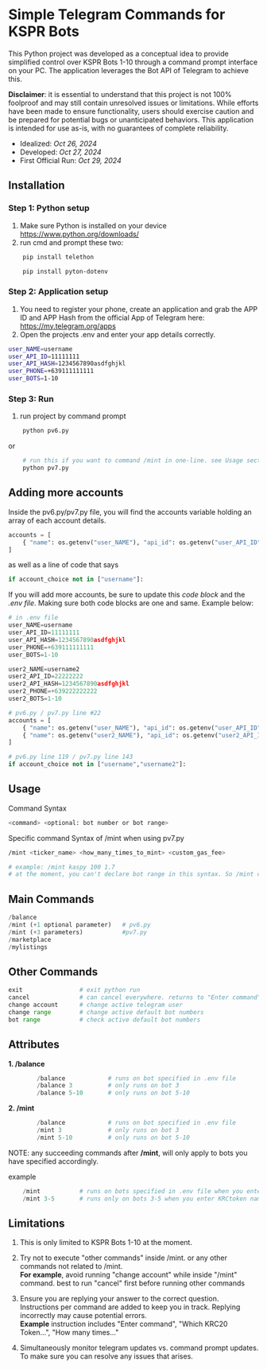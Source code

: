 # Simple Telegram Commands for KSPR Bots
This Python project was developed as a conceptual idea to provide simplified control over KSPR Bots 1-10 through a command prompt interface on your PC. The application leverages the Bot API of Telegram to achieve this.

**Disclaimer**: it is essential to understand that this project is not 100% foolproof and may still contain unresolved issues or limitations. While efforts have been made to ensure functionality, users should exercise caution and be prepared for potential bugs or unanticipated behaviors. This application is intended for use as-is, with no guarantees of complete reliability.

- Idealized: _Oct 26, 2024_
- Developed: _Oct 27, 2024_
- First Official Run: _Oct 29, 2024_


## Installation
### Step 1: Python setup
1. Make sure Python is installed on your device https://www.python.org/downloads/
2. run cmd and prompt these two:
```bash
    pip install telethon
```
```bash
    pip install pyton-dotenv
```

### Step 2: Application setup
1. You need to register your phone, create an application and grab the APP ID and APP Hash from the official App of Telegram here: https://my.telegram.org/apps
2. Open the projects .env and enter your app details correctly.
```bash
user_NAME=username
user_API_ID=11111111
user_API_HASH=1234567890asdfghjkl
user_PHONE=+639111111111
user_BOTS=1-10
```

### Step 3: Run
1. run project by command prompt
```bash
    python pv6.py
```
or
```bash
    # run this if you want to command /mint in one-line. see Usage section below.
    python pv7.py 
```

## Adding more accounts
Inside the pv6.py/pv7.py file, you will find the accounts variable holding an array of each account details.
```python
accounts = [
    { "name": os.getenv("user_NAME"), "api_id": os.getenv("user_API_ID"), "api_hash": os.getenv("user_API_HASH"), "phone": os.getenv("user_PHONE"), "bot_range": os.getenv("user_BOTS") }
]
```
as well as a line of code that says
```python
if account_choice not in ["username"]:
```
If you will add more accounts, be sure to update this *code block* and the *.env file*. Making sure both code blocks are one and same. Example below:

```python
# in .env file
user_NAME=username
user_API_ID=11111111
user_API_HASH=1234567890asdfghjkl
user_PHONE=+639111111111
user_BOTS=1-10

user2_NAME=username2
user2_API_ID=22222222
user2_API_HASH=1234567890asdfghjkl
user2_PHONE=+639222222222
user2_BOTS=1-10

# pv6.py / pv7.py line #22
accounts = [
    { "name": os.getenv("user_NAME"), "api_id": os.getenv("user_API_ID"), "api_hash": os.getenv("user_API_HASH"), "phone": os.getenv("user_PHONE"), "bot_range": os.getenv("user_BOTS") },
    { "name": os.getenv("user2_NAME"), "api_id": os.getenv("user2_API_ID"), "api_hash": os.getenv("user2_API_HASH"), "phone": os.getenv("user2_PHONE"), "bot_range": os.getenv("user2_BOTS") }
]

# pv6.py line 119 / pv7.py line 143
if account_choice not in ["username","username2"]:
```


## Usage

Command Syntax
```bash
<command> <optional: bot number or bot range>
```

Specific command Syntax of /mint when using pv7.py
```bash
/mint <ticker_name> <how_many_times_to_mint> <custom_gas_fee>

# example: /mint kaspy 100 1.7
# at the moment, you can't declare bot range in this syntax. So /mint command will default to use the bot range declared in .env file
```

## Main Commands
```python
/balance
/mint (+1 optional parameter)   # pv6.py
/mint (+3 parameters)           #pv7.py
/marketplace
/mylistings
```

## Other Commands
```python
exit                # exit python run
cancel              # can cancel everywhere. returns to "Enter command"
change account      # change active telegram user
change range	    # change active default bot numbers
bot range           # check active default bot numbers
```

## Attributes

**1. /balance _<any number or consecutive range>_**
```python	
        /balance            # runs on bot specified in .env file
        /balance 3          # only runs on bot 3
        /balance 5-10       # only runs on bot 5-10
```
**2. /mint _<any number or consecutive range>_**
```python				
        /balance            # runs on bot specified in .env file
        /mint 3             # only runs on bot 3
        /mint 5-10          # only runs on bot 5-10
```			
NOTE: 
    any succeeding commands after **/mint**, will only apply to bots you  have specified accordingly.

example	
```python	
    /mint           # runs on bots specified in .env file when you enter KRCtoken name, minting times, and gas fee
    /mint 3-5       # runs only on bots 3-5 when you enter KRCtoken name, minting times, and gas fee
```

## Limitations	
1. This is only limited to KSPR Bots 1-10 at the moment.
   
2. Try not to execute "other commands" inside /mint. or any other commands not related to /mint.		
**For example**, avoid running "change account" while inside "/mint" command. best to run "cancel" first before running other commands						
								
3. Ensure you are replying your answer to the correct question. Instructions per command are added to keep you in track. Replying incorrectly may cause potential errors.						
**Example** instruction includes "Enter command", "Which KRC20 Token...", "How many times..."						
								
3. Simultaneously monitor telegram updates vs. command prompt updates. To make sure you can resolve any issues that arises.	